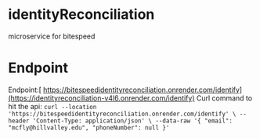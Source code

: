 # identityReconciliation
microservice for bitespeed

# Endpoint
Endpoint:[ https://bitespeedidentityreconciliation.onrender.com/identify](https://identityreconciliation-v4l6.onrender.com/identify)
Curl command to hit the api: `curl --location 'https://bitespeedidentityreconciliation.onrender.com/identify' \
--header 'Content-Type: application/json' \
--data-raw '{
    "email": "mcfly@hillvalley.edu",
    "phoneNumber": null
}'`
